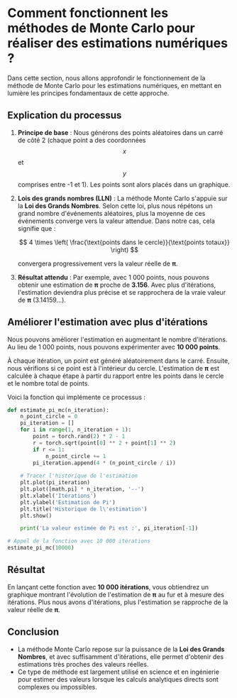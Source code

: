 # Comment fonctionnent les méthodes de Monte Carlo pour réaliser des estimations numériques ?

Dans cette section, nous allons approfondir le fonctionnement de la méthode de Monte Carlo pour les estimations numériques, en mettant en lumière les principes fondamentaux de cette approche.

## Explication du processus

1. **Principe de base** : Nous générons des points aléatoires dans un carré de côté 2 (chaque point a des coordonnées $$x$$ et $$y$$ comprises entre -1 et 1). Les points sont alors placés dans un graphique.

2. **Lois des grands nombres (LLN)** : La méthode Monte Carlo s'appuie sur la **Loi des Grands Nombres**. Selon cette loi, plus nous répétons un grand nombre d'événements aléatoires, plus la moyenne de ces événements converge vers la valeur attendue. Dans notre cas, cela signifie que :

   $$
   4 \times \left( \frac{\text{points dans le cercle}}{\text{points totaux}} \right)
   $$

   convergera progressivement vers la valeur réelle de **π**.

3. **Résultat attendu** : Par exemple, avec 1 000 points, nous pouvons obtenir une estimation de **π** proche de **3.156**. Avec plus d'itérations, l'estimation deviendra plus précise et se rapprochera de la vraie valeur de **π** (3.14159...).

## Améliorer l'estimation avec plus d'itérations

Nous pouvons améliorer l'estimation en augmentant le nombre d'itérations. Au lieu de 1 000 points, nous pouvons expérimenter avec **10 000 points**.

À chaque itération, un point est généré aléatoirement dans le carré. Ensuite, nous vérifions si ce point est à l'intérieur du cercle. L'estimation de **π** est calculée à chaque étape à partir du rapport entre les points dans le cercle et le nombre total de points.

Voici la fonction qui implémente ce processus :

```python
def estimate_pi_mc(n_iteration):
    n_point_circle = 0
    pi_iteration = []
    for i in range(1, n_iteration + 1):
        point = torch.rand(2) * 2 - 1
        r = torch.sqrt(point[0] ** 2 + point[1] ** 2)
        if r <= 1:
            n_point_circle += 1
        pi_iteration.append(4 * (n_point_circle / i))
    
    # Tracer l'historique de l'estimation
    plt.plot(pi_iteration)
    plt.plot([math.pi] * n_iteration, '--')
    plt.xlabel('Itérations')
    plt.ylabel('Estimation de Pi')
    plt.title('Historique de l\'estimation')
    plt.show()

    print('La valeur estimée de Pi est :', pi_iteration[-1])

# Appel de la fonction avec 10 000 itérations
estimate_pi_mc(10000)
```

## Résultat

En lançant cette fonction avec **10 000 itérations**, vous obtiendrez un graphique montrant l'évolution de l'estimation de **π** au fur et à mesure des itérations. Plus nous avons d'itérations, plus l'estimation se rapproche de la valeur réelle de **π**.

## Conclusion

- La méthode Monte Carlo repose sur la puissance de la **Loi des Grands Nombres**, et avec suffisamment d'itérations, elle permet d'obtenir des estimations très proches des valeurs réelles. 
- Ce type de méthode est largement utilisé en science et en ingénierie pour estimer des valeurs lorsque les calculs analytiques directs sont complexes ou impossibles.
